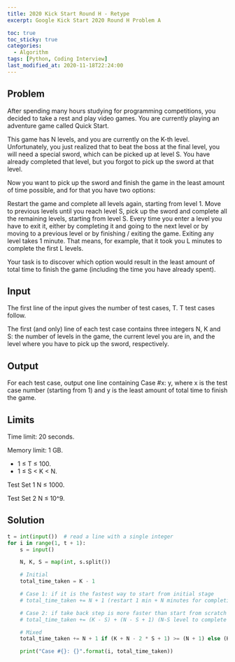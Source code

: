 ```yaml
---
title: 2020 Kick Start Round H - Retype
excerpt: Google Kick Start 2020 Round H Problem A

toc: true
toc_sticky: true
categories:
  - Algorithm
tags: [Python, Coding Interview]
last_modified_at: 2020-11-18T22:24:00
---
```


Problem
--------

After spending many hours studying for programming competitions, you decided to take a rest and play video games. You are currently playing an adventure game called Quick Start.

This game has N levels, and you are currently on the K-th level. Unfortunately, you just realized that to beat the boss at the final level, you will need a special sword, which can be picked up at level S. You have already completed that level, but you forgot to pick up the sword at that level.

Now you want to pick up the sword and finish the game in the least amount of time possible, and for that you have two options:

Restart the game and complete all levels again, starting from level 1.
Move to previous levels until you reach level S, pick up the sword and complete all the remaining levels, starting from level S.
Every time you enter a level you have to exit it, either by completing it and going to the next level or by moving to a previous level or by finishing / exiting the game. Exiting any level takes 1 minute. That means, for example, that it took you L minutes to complete the first L levels.

Your task is to discover which option would result in the least amount of total time to finish the game (including the time you have already spent).

Input
--------

The first line of the input gives the number of test cases, T. T test cases follow.

The first (and only) line of each test case contains three integers N, K and S: the number of levels in the game, the current level you are in, and the level where you have to pick up the sword, respectively.

Output
--------

For each test case, output one line containing Case #x: y, where x is the test case number (starting from 1) and y is the least amount of total time to finish the game.

Limits
-------

Time limit: 20 seconds.

Memory limit: 1 GB.

- 1 ≤ T ≤ 100.
- 1 ≤ S < K < N.

Test Set 1
N ≤ 1000.

Test Set 2
N ≤ 10^9.

Solution
-----------

```Python
t = int(input())  # read a line with a single integer
for i in range(1, t + 1):
    s = input()

    N, K, S = map(int, s.split())

    # Initial
    total_time_taken = K - 1

    # Case 1: if it is the fastest way to start from initial stage
    # total_time_taken += N + 1 (restart 1 min + N minutes for completing until N th level)

    # Case 2: if take back step is more faster than start from scratch
    # total_time_taken += (K - S) + (N - S + 1) (N-S level to complete + S level)

    # Mixed
    total_time_taken += N + 1 if (K + N - 2 * S + 1) >= (N + 1) else (K + N - 2 * S + 1)

    print("Case #{}: {}".format(i, total_time_taken))

```
